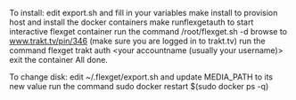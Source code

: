 To install:
edit export.sh and fill in your variables
make install to provision host and install the docker containers
make runflexgetauth to start interactive flexget container
run the command /root/flexget.sh -d
browse to www.trakt.tv/pin/346 (make sure you are logged in to trakt.tv)
run the command flexget trakt auth <your accountname (usually your username)> <the pinconde from the browser>
exit the container
All done.

To change disk:
edit ~/.flexget/export.sh and update MEDIA_PATH to its new value
run the command sudo docker restart $(sudo docker ps -q)
